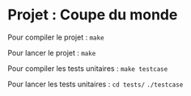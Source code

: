 # Projet : Coupe du monde

Pour compiler le projet :
``make``

Pour lancer le projet :
``make``

Pour compiler les tests unitaires :
``make testcase``

Pour lancer les tests unitaires :
``cd tests/``
``./testcase``


